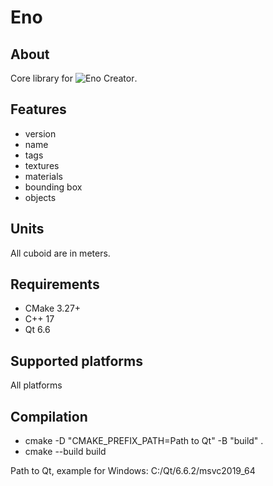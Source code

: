 # Eno

## About

Core library for ![Eno Creator](https://github.com/nelbok/eno-creator).

## Features
- version
- name
- tags
- textures
- materials
- bounding box
- objects

## Units
All cuboid are in meters.

## Requirements

- CMake 3.27+
- C++ 17
- Qt 6.6

## Supported platforms

All platforms

## Compilation

- cmake -D "CMAKE_PREFIX_PATH=Path to Qt" -B "build" .
- cmake --build build

Path to Qt, example for Windows: C:/Qt/6.6.2/msvc2019_64
